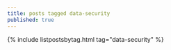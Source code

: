 ```yaml
---
title: posts tagged data-security
published: true
---
```


{% include listpostsbytag.html tag="data-security" %}